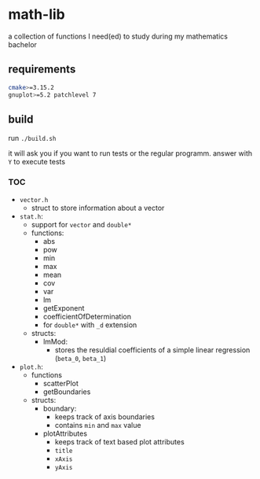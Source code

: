 # math-lib

a collection of functions I need(ed) to study during my mathematics bachelor

## requirements

```bash
cmake>=3.15.2
gnuplot>=5.2 patchlevel 7
```

## build
run `./build.sh`

it will ask you if you want to run tests or the regular programm.
answer with `Y` to execute tests

### TOC
- `vector.h`
  - struct to store information about a vector
- `stat.h`:
  - support for `vector` and `double*`
  - functions:
    - abs
    - pow
    - min
    - max
    - mean
    - cov
    - var
    - lm
    - getExponent
    - coefficientOfDetermination
    - for `double*` with `_d` extension
  - structs:
    - lmMod:
      - stores the resuldial coefficients of a simple linear regression (`beta_0`, `beta_1`)
- `plot.h`:
  - functions
    - scatterPlot
    - getBoundaries
  - structs:
    - boundary:
      - keeps track of axis boundaries
      - contains `min` and `max` value
    - plotAttributes
      - keeps track of text based plot attributes
      - `title`
      - `xAxis`
      - `yAxis`
